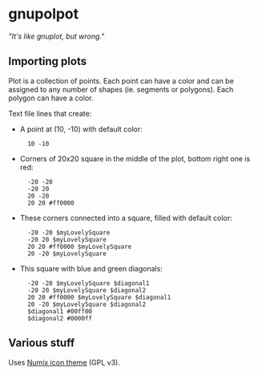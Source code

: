 # gnupolpot

*"It's like gnuplot, but wrong."*


## Importing plots

Plot is a collection of points. Each point can have a color and can be assigned to any number of shapes (ie. segments or polygons). Each polygon can have a color.

Text file lines that create:

- A point at (10, -10) with default color:

        10 -10

- Corners of 20x20 square in the middle of the plot, bottom right one is red:

        -20 -20
        -20 20
        20 -20
        20 20 #ff0000

- These corners connected into a square, filled with default color:

        -20 -20 $myLovelySquare
        -20 20 $myLovelySquare
        20 20 #ff0000 $myLovelySquare
        20 -20 $myLovelySquare

- This square with blue and green diagonals:

        -20 -20 $myLovelySquare $diagonal1
        -20 20 $myLovelySquare $diagonal2
        20 20 #ff0000 $myLovelySquare $diagonal1
        20 -20 $myLovelySquare $diagonal2
        $diagonal1 #00ff00
        $diagonal2 #0000ff
        

## Various stuff

Uses [Numix icon theme](https://github.com/numixproject/numix-icon-theme) (GPL v3).
